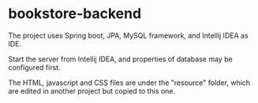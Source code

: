 # bookstore-backend


The project uses Spring boot, JPA, MySQL framework, and Intellij IDEA as IDE.

Start the server from Intellij IDEA, and properties of database may be configured first.

The HTML, javascript and CSS files are under the "resource" folder, which are edited in another project but copied to this one.
